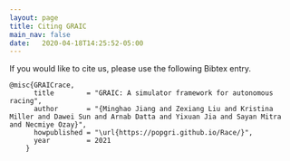 ```yaml
---
layout: page
title: Citing GRAIC
main_nav: false
date:   2020-04-18T14:25:52-05:00
---
```


If you would like to cite us, please use the following Bibtex entry.

```
@misc{GRAICrace,
      title        = "GRAIC: A simulator framework for autonomous racing",
      author       = "{Minghao Jiang and Zexiang Liu and Kristina Miller and Dawei Sun and Arnab Datta and Yixuan Jia and Sayan Mitra and Necmiye Ozay}",
      howpublished = "\url{https://popgri.github.io/Race/}",
      year         = 2021
    }
```
